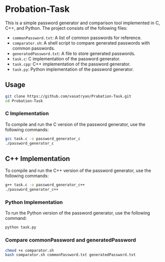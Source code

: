# Probation-Task

This is a simple password generator and comparison tool implemented in C, C++, and Python. The project consists of the following files:

- `commonPassword.txt`: A list of common passwords for reference.
- `comparator.sh`: A shell script to compare generated passwords with common passwords.
- `generatedPassword.txt`: A file to store generated passwords.
- `task.c`: C implementation of the password generator.
- `task.cpp`: C++ implementation of the password generator.
- `task.py`: Python implementation of the password generator.

## Usage

```bash
git clone https://github.com/vasatryan/Prabation-Task.git
cd Probation-Task
```

### C Implementation

To compile and run the C version of the password generator, use the following commands:

```bash
gcc task.c -o password_generator_c
./password_generator_c
```

## C++ Implementation

To compile and run the C++ version of the password generator, use the following commands:

```bash
g++ task.c -o password_generator_c++
./password_generator_c++
```

### Python Implementation

To run the Python version of the password generator, use the following command:

```bash
python task.py
```

### Compare commonPassword and generatedPassword

```bash
chmod +x comparator.sh
bash comparator.sh commonPassword.txt generatedPassword.txt
